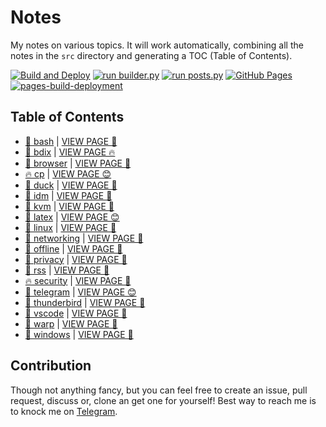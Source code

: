 # Notes

My notes on various topics. It will work automatically, combining all the notes in the `src` directory and generating a TOC (Table of Contents).

[![Build and Deploy](https://github.com/SharafatKarim/notes/actions/workflows/action.yml/badge.svg)](https://github.com/SharafatKarim/notes/actions/workflows/action.yml)
[![run builder.py](https://github.com/SharafatKarim/notes/actions/workflows/action.yml/badge.svg)](https://github.com/SharafatKarim/notes/actions/workflows/action.yml)
[![run posts.py](https://github.com/SharafatKarim/notes/actions/workflows/posts.yml/badge.svg)](https://github.com/SharafatKarim/notes/actions/workflows/posts.yml)
[![GitHub Pages](https://github.com/SharafatKarim/notes/actions/workflows/gh-pages.yml/badge.svg)](https://github.com/SharafatKarim/notes/actions/workflows/gh-pages.yml)
[![pages-build-deployment](https://github.com/SharafatKarim/notes/actions/workflows/pages/pages-build-deployment/badge.svg)](https://github.com/SharafatKarim/notes/actions/workflows/pages/pages-build-deployment)


## Table of Contents

- [🚀 bash](src/bash.md) | <a href='https://sharafat.is-a.dev/notes/bash' target='_blank'>VIEW PAGE 🌈</a>
- [🌈 bdix](src/bdix.md) | <a href='https://sharafat.is-a.dev/notes/bdix' target='_blank'>VIEW PAGE 🔥</a>
- [🌈 browser](src/browser.md) | <a href='https://sharafat.is-a.dev/notes/browser' target='_blank'>VIEW PAGE 🍕</a>
- [🔥 cp](src/cp.md) | <a href='https://sharafat.is-a.dev/notes/cp' target='_blank'>VIEW PAGE 😊</a>
- [👾 duck](src/duck.md) | <a href='https://sharafat.is-a.dev/notes/duck' target='_blank'>VIEW PAGE 🌟</a>
- [🚀 idm](src/idm.md) | <a href='https://sharafat.is-a.dev/notes/idm' target='_blank'>VIEW PAGE 🚀</a>
- [🍕 kvm](src/kvm.md) | <a href='https://sharafat.is-a.dev/notes/kvm' target='_blank'>VIEW PAGE 🍕</a>
- [👾 latex](src/latex.md) | <a href='https://sharafat.is-a.dev/notes/latex' target='_blank'>VIEW PAGE 😊</a>
- [🎸 linux](src/linux.md) | <a href='https://sharafat.is-a.dev/notes/linux' target='_blank'>VIEW PAGE 🎉</a>
- [🚀 networking](src/networking.md) | <a href='https://sharafat.is-a.dev/notes/networking' target='_blank'>VIEW PAGE 👾</a>
- [🚀 offline](src/offline.md) | <a href='https://sharafat.is-a.dev/notes/offline' target='_blank'>VIEW PAGE 👾</a>
- [🍕 privacy](src/privacy.md) | <a href='https://sharafat.is-a.dev/notes/privacy' target='_blank'>VIEW PAGE 👾</a>
- [🌟 rss](src/rss.md) | <a href='https://sharafat.is-a.dev/notes/rss' target='_blank'>VIEW PAGE 👾</a>
- [🔥 security](src/security.md) | <a href='https://sharafat.is-a.dev/notes/security' target='_blank'>VIEW PAGE 🌈</a>
- [🎸 telegram](src/telegram.md) | <a href='https://sharafat.is-a.dev/notes/telegram' target='_blank'>VIEW PAGE 😊</a>
- [🚀 thunderbird](src/thunderbird.md) | <a href='https://sharafat.is-a.dev/notes/thunderbird' target='_blank'>VIEW PAGE 🚀</a>
- [🎉 vscode](src/vscode.md) | <a href='https://sharafat.is-a.dev/notes/vscode' target='_blank'>VIEW PAGE 🎉</a>
- [🍕 warp](src/warp.md) | <a href='https://sharafat.is-a.dev/notes/warp' target='_blank'>VIEW PAGE 👾</a>
- [🚀 windows](src/windows.md) | <a href='https://sharafat.is-a.dev/notes/windows' target='_blank'>VIEW PAGE 👾</a>

## Contribution

Though not anything fancy, but you can feel free to create an issue, pull request, discuss or, clone an get one for yourself!
Best way to reach me is to knock me on [Telegram](https://t.me/SharafatKarim).

